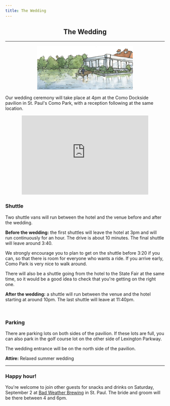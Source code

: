 ```yaml
---
title: The Wedding
---
```


<h2 align="center"> The Wedding </h2>

----
<p align="center">

<!-- <img src="img/ComoPavilion1909.JPG"> -->
<img src="img/como2.png" width="60%" height="60%">
</p>


Our wedding ceremony will take place at 4pm at the Como Dockside pavilion in St. Paul's Como Park, with a reception following at the same location. 

<p align="center">
<iframe src="https://www.google.com/maps/embed?pb=!1m14!1m8!1m3!1d2822.11131912174!2d-93.1441629!3d44.9820497!3m2!1i1024!2i768!4f13.1!3m3!1m2!1s0x52b32b1dac9bab27%3A0xb4264e0af6d64510!2sComo+Dockside!5e0!3m2!1sen!2sus!4v1486357064178" width="400" height="250" frameborder="0" style="border:0" allowfullscreen></iframe>
<!-- [Map](https://www.google.com/maps/place/Como+Dockside/@44.9820497,-93.1441629,17z/data=!4m5!3m4!1s0x52b32b1dac9bab27:0xb4264e0af6d64510!8m2!3d44.9822356!4d-93.1431115) -->
</p>

 <a name="shuttles"></a>

### Shuttle


Two shuttle vans will run between the hotel and the venue before and after the wedding. 

**Before the wedding:** the first shuttles will leave the hotel at 3pm and will run continuously for an hour. The drive is about 10 minutes. The final shuttle will leave around 3:40. 

We strongly encourage you to plan to get on the shuttle before 3:20 if you can, so that there is room for everyone who wants a ride. If you arrive early, Como Park is very nice to walk around.

There will also be a shuttle going from the hotel to the State Fair at the same time, so it would be a good idea to check that you're getting on the right one.

**After the wedding:** a shuttle will run between the venue and the hotel starting at around 10pm. The last shuttle will leave at 11:40pm.

<br>

### Parking

There are parking lots on both sides of the pavilion. If these lots are full, you can also park in the golf course lot on the other side of Lexington Parkway. 

The wedding entrance will be on the north side of the pavilion.


**Attire:** Relaxed summer wedding 

-----


### Happy hour!

You're welcome to join other guests for snacks and drinks on Saturday, September 2 at [Bad Weather Brewing](www.badweatherbrewery.com) in St. Paul. 
The bride and groom will be there between 4 and 6pm. 


<!-- 
----

Get in touch with one of us anytime if you have questions about the event!
 

 -->
 
 
 
